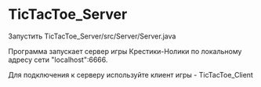 # TicTacToe_Server
Запустить TicTacToe_Server/src/Server/Server.java


Программа запускает сервер игры Крестики-Нолики
по локальному адресу сети "localhost":6666.

Для подключения к серверу используйте клиент игры - TicTacToe_Client
